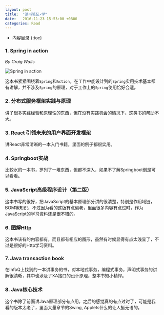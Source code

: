 ```yaml
---
layout: post
title:  "读书笔记-学"
date:   2016-11-23 15:53:00 +0800
categories: Read
---
```

* 内容目录
{:toc}

### 1\. Spring in action

 *By Craig Walls*

![Spring in action]({{site.baseurl}}/pics/springinaction.jpg)

这本书紧紧围绕着`Spring`和`Action`，在工作中能设计到的`Spring`实用技术基本都有讲解，并不涉及`Spring`的原理，对于工作上的`Spring`使用恰好合适。

### 2\. 分布式服务框架实践与原理

讲了很多实践经验和原理性的东西，但在没有实践机会的情况下，这类书的帮助不大。

### 3\. React 引领未来的用户界面开发框架

讲React非常清晰的一本入门书籍，里面的例子都很实用。

### 4\. Springboot实战

比较水的一本书，罗列了一堆东西，但都不深入，如果不了解Springboot倒是可以看看。

### 5\. JavaScript高级程序设计（第二版）

这本书写的很好，把JavaScript的基本原理部分讲的很清楚，特别是作用域链，BOM等知识，不过因为看的这版有点偏老，里面很多内容有点过时，作为JavaScript的学习资料还是很不错的。

### 6\. 图解Http

这本书该有的内容都有，而且都有相应的图形，虽然有时候显得有点太浅显了，不过是很好的Http学习资料。

### 7\. Java transaction book

在InfoQ上找到的一本讲事务的书，对本地式事务，编程式事务，声明式事务的讲解很清晰，其中也涉及了XA接口的设计原理，整本书短小精悍。

### 8\. Java核心技术

这个书除了前面讲Java原理部分有点用，之后的感觉真的有点过时了，可能是我看的版本太老了，里面大量章节的Swing, Applets什么的让人挺无语的。